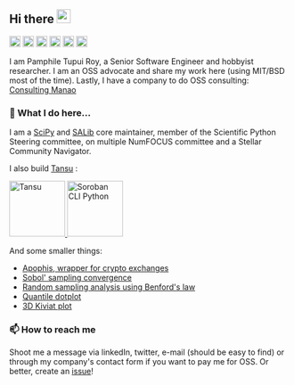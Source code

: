 ## Hi there <img src="https://media.giphy.com/media/hvRJCLFzcasrR4ia7z/giphy.gif" width="25" alt="">

<p>
<a href="https://www.buymeacoffee.com/tupui"><img height="20" src="./icons/coffee.svg" alt=""/></a>
<a href="https://www.linkedin.com/in/tupui/"><img height="20" src="./icons/linkedin.svg" alt=""/></a>
<a href="https://twitter.com/PamphileRoy"><img height="20" src="./icons/twitter.png" alt=""/></a>
<img src="https://img.shields.io/badge/build-running-orange" height="20" alt="build: running"/>
<img src="https://img.shields.io/badge/Pronouns-He%2FHim-blue" height="20" alt="Pronouns: He/Him"/> 
<img src="https://img.shields.io/badge/%F0%9F%94%A7 Editor-PyCharm-green" height="20" alt="Editor: PyCharm"/>
</p>

I am Pamphile Tupui Roy, a Senior Software Engineer and hobbyist researcher. I am an OSS advocate and share my work here (using MIT/BSD most of the time). Lastly, I have a company to do OSS consulting: [Consulting Manao](https://consulting-manao.com)

### 🔭 What I do here...</strong>
I am a [SciPy](https://github.com/scipy/scipy) and [SALib](https://github.com/salib/salib) core maintainer,
member of the Scientific Python Steering committee, on multiple NumFOCUS committee and a Stellar Community Navigator.

I also build [Tansu](https://tansu.dev) :

<a href="https://github.com/tupui/soroban-versioning"> <img src="https://github-readme-stats.vercel.app/api/pin/?username=tupui&repo=soroban-versioning" alt="Tansu" height=100> </a><a href="https://github.com/tupui/soroban-cli-python"> <img src="https://github-readme-stats.vercel.app/api/pin/?username=tupui&repo=soroban-cli-python" alt="Soroban CLI Python" height=100> </a>



And some smaller things:

* [Apophis, wrapper for crypto exchanges](https://github.com/tupui/apophis)
* [Sobol' sampling convergence](https://gist.github.com/tupui/fb6e219b1dd2316b7498ebce231bfff5)
* [Random sampling analysis using Benford's law](https://gist.github.com/tupui/0cedc8592154b2a616a1548a968bbd9b)
* [Quantile dotplot](https://gist.github.com/tupui/c8dd181fd1e732584bbd7109b96177e3)
* [3D Kiviat plot](https://github.com/tupui/3D-Kiviat)

### 📫 How to reach me

Shoot me a message via linkedIn, twitter, e-mail (should be easy to find) or through my company's contact form if you want to pay me for OSS. Or better,
create an [issue](https://github.com/tupui/tupui/issues)!
